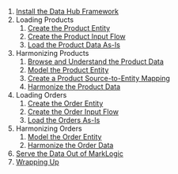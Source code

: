 1. [Install the Data Hub Framework]({{site.baseurl}}/tutorial/4x/install/)
1. Loading Products
   1. [Create the Product Entity]({{site.baseurl}}/tutorial/4x/create-product-entity/)
   1. [Create the Product Input Flow]({{site.baseurl}}/tutorial/4x/create-product-input-flow/)
   1. [Load the Product Data As-Is]({{site.baseurl}}/tutorial/4x/load-products-as-is/)
1. Harmonizing Products
   1. [Browse and Understand the Product Data]({{site.baseurl}}/tutorial/4x/browse-understand-product-data/)
   1. [Model the Product Entity]({{site.baseurl}}/tutorial/4x/modeling-product-entity/)
   1. [Create a Product Source-to-Entity Mapping]({{site.baseurl}}/tutorial/4x/mapping-product-entity/)
   1. [Harmonize the Product Data]({{site.baseurl}}/tutorial/4x/harmonizing-product-data/)
1. Loading Orders
   1. [Create the Order Entity]({{site.baseurl}}/tutorial/4x/create-order-entity/)
   1. [Create the Order Input Flow]({{site.baseurl}}/tutorial/4x/create-order-input-flow/)
   1. [Load the Orders As-Is]({{site.baseurl}}/tutorial/4x/load-orders-as-is/)
1. Harmonizing Orders
   1. [Model the Order Entity]({{site.baseurl}}/tutorial/4x/modeling-order-entity/)
   1. [Harmonize the Order Data]({{site.baseurl}}/tutorial/4x/harmonizing-order-data/)
1. [Serve the Data Out of MarkLogic]({{site.baseurl}}/tutorial/4x/serve-data/)
1. [Wrapping Up]({{site.baseurl}}/tutorial/4x/wrapping-up/)
